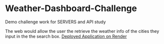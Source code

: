 # Weather-Dashboard-Challenge
Demo challenge work for SERVERS and API study

The web would allow the user the retrieve the weather info of the cities they input in the the search box.
[Deployed Application on Render](https://weather-dashboard-challenge-qwtw.onrender.com/)
